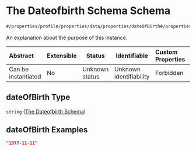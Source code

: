 # The Dateofbirth Schema Schema

```txt
#/properties/profile/properties/data/properties/dateOfBirth#/properties/profile/properties/data/properties/dateOfBirth
```

An explanation about the purpose of this instance.


| Abstract            | Extensible | Status         | Identifiable            | Custom Properties | Additional Properties | Access Restrictions | Defined In                                                                                          |
| :------------------ | ---------- | -------------- | ----------------------- | :---------------- | --------------------- | ------------------- | --------------------------------------------------------------------------------------------------- |
| Can be instantiated | No         | Unknown status | Unknown identifiability | Forbidden         | Allowed               | none                | [policy_transaction.schema.json\*](../../out/policy_transaction.schema.json "open original schema") |

## dateOfBirth Type

`string` ([The Dateofbirth Schema](policy_transaction-properties-the-profile-schema-properties-the-profile-data-schema-properties-the-dateofbirth-schema.md))

## dateOfBirth Examples

```json
"1977-11-11"
```
